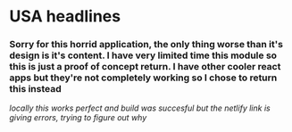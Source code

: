 # USA headlines

### Sorry for this horrid application, the only thing worse than it's design is it's content. I have very limited time this module so this is just a proof of concept return. I have other cooler react apps but they're not completely working so I chose to return this instead

_locally this works perfect and build was succesful but the netlify link is giving errors, trying to figure out why_
